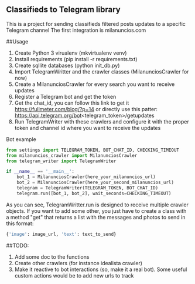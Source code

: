 ## Classifieds to Telegram library

This is a project for sending classifieds filtered posts updates to a specific Telegram channel
The first integration is milanuncios.com

##Usage
1. Create Python 3 virualenv (mkvirtualenv venv)
2. Install requirements (pip install -r requirements.txt)
3. Create sqllite databases (python init_db.py)
3. Import TelegramWritter and the crawler classes (MilanunciosCrawler for now)
4. Create a MilanunciosCrawler for every search you want to receive updates
5. Register a Telegram bot and get the token
6. Get the chat_id, you can follow this link to get it https://fullmeter.com/blog/?p=14 or directly use this patter:
  https://api.telegram.org/bot<telegram_token>/getupdates
7. Run TelegramWriter with these crawlers and configure it with the proper token and channel id where you want to receive the updates

Bot example
```python
from settings import TELEGRAM_TOKEN, BOT_CHAT_ID, CHECKING_TIMEOUT
from milanuncios_crawler import MilanunciosCrawler
from telegram_writer import TelegramWriter

if __name__ == '__main__':
    bot_1 = MilanunciosCrawler(here_your_milanuncios_url)
    bot_2 = MilanunciosCrawler(here_your_second_milanuncios_url)
    telegram = TelegramWriter(TELEGRAM_TOKEN, BOT_CHAT_ID)
    telegram.run([bot_1, bot_2], wait_seconds=CHECKING_TIMEOUT)
```

As you can see, TelegramWritter.run is designed to receive multiple crawler objects. 
If you want to add some other, you just have to create a class with a method "get" that returns a list with the messages and photos to send in this format:
```python
{'image': image_url, 'text': text_to_send}
```

##TODO:
1. Add some doc to the functions
2. Create other crawlers (for instance idealista crawler)
3. Make it reactive to bot interactions (so, make it a real bot). Some useful custom actions would be to add new urls to track